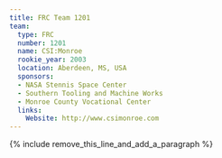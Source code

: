 ```yaml
---
title: FRC Team 1201
team:
  type: FRC
  number: 1201
  name: CSI:Monroe
  rookie_year: 2003
  location: Aberdeen, MS, USA
  sponsors:
  - NASA Stennis Space Center
  - Southern Tooling and Machine Works
  - Monroe County Vocational Center
  links:
    Website: http://www.csimonroe.com
---
```


{% include remove_this_line_and_add_a_paragraph %}